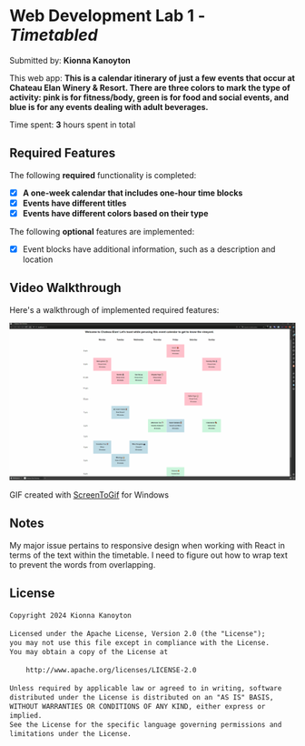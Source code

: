 # Web Development Lab 1 - *Timetabled*

Submitted by: **Kionna Kanoyton**

This web app: **This is a calendar itinerary of just a few events that occur at Chateau Elan Winery & Resort. There are three colors to mark the type of activity: pink is for fitness/body, green is for food and social events, and blue is for any events dealing with adult beverages.**

Time spent: **3** hours spent in total

## Required Features

The following **required** functionality is completed:

- [X] **A one-week calendar that includes one-hour time blocks**
- [X] **Events have different titles**
- [X] **Events have different colors based on their type**

The following **optional** features are implemented:

- [X] Event blocks have additional information, such as a description and location

## Video Walkthrough

Here's a walkthrough of implemented required features:

<img src='./public/timetabled.gif' title='Video Walkthrough' width='' alt='Video Walkthrough' />

GIF created with [ScreenToGif](https://www.screentogif.com/) for Windows

## Notes

My major issue pertains to responsive design when working with React in terms of the text within the timetable. I need to figure out how to wrap text to prevent the words from overlapping.

## License

    Copyright 2024 Kionna Kanoyton

    Licensed under the Apache License, Version 2.0 (the "License");
    you may not use this file except in compliance with the License.
    You may obtain a copy of the License at

        http://www.apache.org/licenses/LICENSE-2.0

    Unless required by applicable law or agreed to in writing, software
    distributed under the License is distributed on an "AS IS" BASIS,
    WITHOUT WARRANTIES OR CONDITIONS OF ANY KIND, either express or implied.
    See the License for the specific language governing permissions and
    limitations under the License.